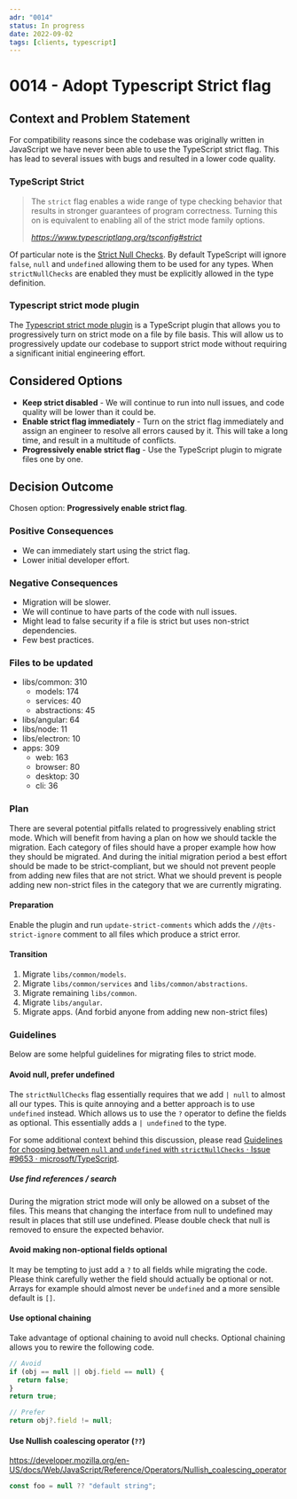 ```yaml
---
adr: "0014"
status: In progress
date: 2022-09-02
tags: [clients, typescript]
---
```


# 0014 - Adopt Typescript Strict flag

<AdrTable frontMatter={frontMatter}></AdrTable>

## Context and Problem Statement

For compatibility reasons since the codebase was originally written in JavaScript we have never been
able to use the TypeScript strict flag. This has lead to several issues with bugs and resulted in a
lower code quality.

### TypeScript Strict

> The `strict` flag enables a wide range of type checking behavior that results in stronger
> guarantees of program correctness. Turning this on is equivalent to enabling all of the strict
> mode family options.
>
> <cite>https://www.typescriptlang.org/tsconfig#strict</cite>

Of particular note is the [Strict Null Checks][null]. By default TypeScript will ignore `false`,
`null` and `undefined` allowing them to be used for any types. When `strictNullChecks` are enabled
they must be explicitly allowed in the type definition.

### Typescript strict mode plugin

The [Typescript strict mode plugin][plugin] is a TypeScript plugin that allows you to progressively
turn on strict mode on a file by file basis. This will allow us to progressively update our codebase
to support strict mode without requiring a significant initial engineering effort.

## Considered Options

- **Keep strict disabled** - We will continue to run into null issues, and code quality will be
  lower than it could be.
- **Enable strict flag immediately** - Turn on the strict flag immediately and assign an engineer to
  resolve all errors caused by it. This will take a long time, and result in a multitude of
  conflicts.
- **Progressively enable strict flag** - Use the TypeScript plugin to migrate files one by one.

## Decision Outcome

Chosen option: **Progressively enable strict flag**.

<!-- optional: brief reason for decision **or** the positive/negative consequences sections below -->

### Positive Consequences <!-- optional -->

- We can immediately start using the strict flag.
- Lower initial developer effort.

### Negative Consequences <!-- optional -->

- Migration will be slower.
- We will continue to have parts of the code with null issues.
- Might lead to false security if a file is strict but uses non-strict dependencies.
- Few best practices.

### Files to be updated

- libs/common: 310
  - models: 174
  - services: 40
  - abstractions: 45
- libs/angular: 64
- libs/node: 11
- libs/electron: 10
- apps: 309
  - web: 163
  - browser: 80
  - desktop: 30
  - cli: 36

### Plan

There are several potential pitfalls related to progressively enabling strict mode. Which will
benefit from having a plan on how we should tackle the migration. Each category of files should have
a proper example how how they should be migrated. And during the initial migration period a best
effort should be made to be strict-compliant, but we should not prevent people from adding new files
that are not strict. What we should prevent is people adding new non-strict files in the category
that we are currently migrating.

#### Preparation

Enable the plugin and run `update-strict-comments` which adds the `//@ts-strict-ignore` comment to
all files which produce a strict error.

#### Transition

1. Migrate `libs/common/models`.
2. Migrate `libs/common/services` and `libs/common/abstractions`.
3. Migrate remaining `libs/common`.
4. Migrate `libs/angular`.
5. Migrate apps. (And forbid anyone from adding new non-strict files)

### Guidelines

Below are some helpful guidelines for migrating files to strict mode.

#### Avoid null, prefer undefined

The `strictNullChecks` flag essentially requires that we add `| null` to almost all our types. This
is quite annoying and a better approach is to use `undefined` instead. Which allows us to use the
`?` operator to define the fields as optional. This essentially adds a `| undefined` to the type.

For some additional context behind this discussion, please read
[Guidelines for choosing between `null` and `undefined` with `strictNullChecks` · Issue #9653 · microsoft/TypeScript](https://github.com/microsoft/TypeScript/issues/9653).

##### Use find references / search

During the migration strict mode will only be allowed on a subset of the files. This means that
changing the interface from null to undefined may result in places that still use undefined. Please
double check that null is removed to ensure the expected behavior.

#### Avoid making non-optional fields optional

It may be tempting to just add a `?` to all fields while migrating the code. Please think carefully
wether the field should actually be optional or not. Arrays for example should almost never be
`undefined` and a more sensible default is `[]`.

#### Use optional chaining

Take advantage of optional chaining to avoid null checks. Optional chaining allows you to rewire the
following code.

```ts
// Avoid
if (obj == null || obj.field == null) {
  return false;
}
return true;

// Prefer
return obj?.field != null;
```

#### Use Nullish coalescing operator (`??`)

https://developer.mozilla.org/en-US/docs/Web/JavaScript/Reference/Operators/Nullish_coalescing_operator

```ts
const foo = null ?? "default string";
```

[null]: https://www.typescriptlang.org/tsconfig#strictNullChecks
[plugin]: https://github.com/allegro/typescript-strict-plugin
